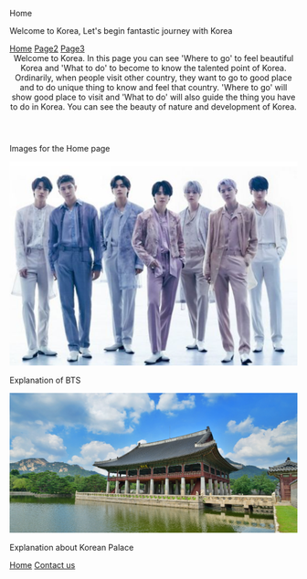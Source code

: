 <html lang="en-us">
    
  <head>
    <meta charset="utf-8">
    <title>Site Plan</title>
    <link type="text/css" rel="stylesheet" href="styles/site-plan.css">
  </head>

  
<head>
  <p>Home</p>
  <P>Welcome to Korea, Let's begin fantastic journey with Korea</P>
  <nav>
    <a href="index.html">Home</a>
    <a href="Where_to_go.html">Page2</a>
    <a href="What_to_do.html">Page3</a> 
  </nav>
</head>
<body>
    <header>
     <h> Welcome to Korea. In this page you can see 'Where to go' to feel beautiful 
      Korea and 'What to do' to become to know the talented point of Korea. 
      Ordinarily, when people visit other country, they want to go to good place 
      and to do unique thing to know and feel that country. 'Where to go' will 
      show good place to visit and 'What to do' will also guide the thing you have 
      to do in Korea. You can see the beauty of nature and development of Korea.
     </h>
    </header>
    <main>
        <section>  
         <p>Images for the Home page</p>
         <img src="images/Korea BTS.png" alt="image for homepage">
         <p>
          Explanation of BTS
         </p>
         <img src="images/Korea Palace.png" alt="image for homepage">  
         <p>
          Explanation about Korean Palace
         </p>   
        </section>
    </main>
<footer>
  <nav> 
    <a href="index.html">Home</a>
    <a href="">Contact us</a>
  </nav>
</footer>
</body>
</html>
